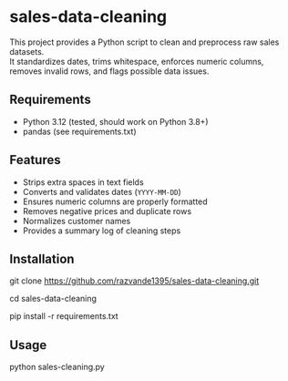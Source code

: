 # sales-data-cleaning

This project provides a Python script to clean and preprocess raw sales datasets.  
It standardizes dates, trims whitespace, enforces numeric columns, removes invalid rows, and flags possible data issues.

## Requirements
- Python 3.12 (tested, should work on Python 3.8+)
- pandas (see requirements.txt)


## Features
- Strips extra spaces in text fields
- Converts and validates dates (`YYYY-MM-DD`)
- Ensures numeric columns are properly formatted
- Removes negative prices and duplicate rows
- Normalizes customer names
- Provides a summary log of cleaning steps

## Installation
git clone https://github.com/razvande1395/sales-data-cleaning.git

cd sales-data-cleaning

pip install -r requirements.txt

## Usage
python sales-cleaning.py


